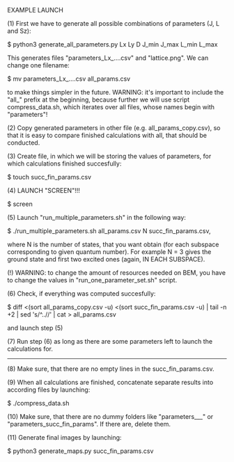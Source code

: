 EXAMPLE LAUNCH

(1) First we have to generate all possible combinations of parameters (J, L and Sz):

$ python3 generate_all_parameters.py Lx Ly D J_min J_max L_min L_max

This generates files "parameters_Lx_....csv" and "lattice.png". We can change one filename:

$ mv parameters_Lx_....csv all_params.csv

to make things simpler in the future. WARNING: it's important to include the "all_" prefix at
the beginning, because further we will use script compress_data.sh, which iterates over all files,
whose names begin with "parameters"!

(2) Copy generated parameters in other file (e.g. all_params_copy.csv), so that it is easy
to compare finished calculations with all, that should be conducted.

(3) Create file, in which we will be storing the values of parameters, for which calculations finished succesfully:

$ touch succ_fin_params.csv

(4) LAUNCH "SCREEN"!!!

$ screen

(5) Launch "run_multiple_parameters.sh" in the following way:

$ ./run_multiple_parameters.sh all_params.csv N succ_fin_params.csv,

where N is the number of states, that you want obtain (for each subspace corresponding to given quantum number). For example
N = 3 gives the ground state and first two excited ones (again, IN EACH SUBSPACE).

(!) WARNING: to change the amount of resources needed on BEM, you have to change the values in "run_one_parameter_set.sh" script.

(6) Check, if everything was computed succesfully:

$  diff <(sort all_params_copy.csv -u) <(sort succ_fin_params.csv -u) | tail -n +2 | sed 's/^..//' | cat > all_params.csv

and launch step (5)

(7) Run step (6) as long as there are some parameters left to launch the calculations for.
_______________________________________________________________________________
(8) Make sure, that there are no empty lines in the succ_fin_params.csv.

(9) When all calculations are finished, concatenate separate results into according files by launching:

$ ./compress_data.sh

(10) Make sure, that there are no dummy folders like "parameters___" or "parameters_succ_fin_params". If there are, delete them.

(11) Generate final images by launching:

$ python3 generate_maps.py succ_fin_params.csv
